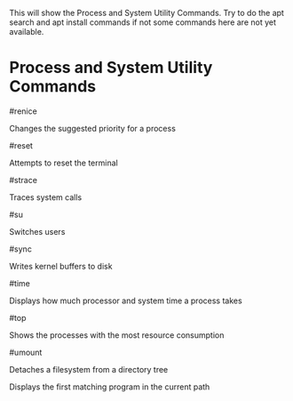 This will show the Process and System Utility Commands.
Try to do the apt search and apt install commands if not some commands here are not yet available.

# Process and System Utility Commands



#renice

Changes the suggested priority for a process

#reset

Attempts to reset the terminal

#strace

Traces system calls

#su

Switches users

#sync

Writes kernel buffers to disk

#time

Displays how much processor and system time a process takes

#top

Shows the processes with the most resource consumption

#umount

Detaches a filesystem from a directory tree

Displays the first matching program in the current path
